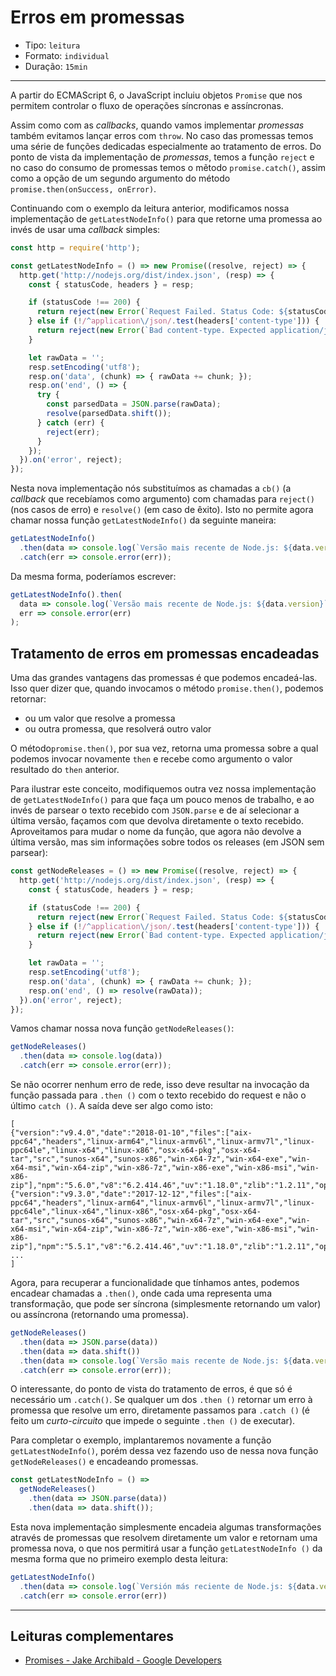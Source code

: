 # Erros em promessas

* Tipo: `leitura`
* Formato: `individual`
* Duração: `15min`

***

A partir do ECMAScript 6, o JavaScript incluiu objetos `Promise` que nos
permitem controlar o fluxo de operações síncronas e assíncronas.

Assim como com as _callbacks_, quando vamos implementar _promessas_ também
evitamos lançar erros com `throw`. No caso das promessas temos uma série de
funções dedicadas especialmente ao tratamento de erros. Do ponto de vista da
implementação de _promessas_, temos a função `reject` e no caso do consumo de
promessas temos o mẽtodo `promise.catch()`, assim como a opção de um segundo
argumento do método `promise.then(onSuccess, onError)`.

Continuando com o exemplo da leitura anterior, modificamos nossa implementação
de `getLatestNodeInfo()` para que retorne uma promessa ao invés de usar uma
_callback_ simples:


```js
const http = require('http');

const getLatestNodeInfo = () => new Promise((resolve, reject) => {
  http.get('http://nodejs.org/dist/index.json', (resp) => {
    const { statusCode, headers } = resp;

    if (statusCode !== 200) {
      return reject(new Error(`Request Failed. Status Code: ${statusCode}`));
    } else if (!/^application\/json/.test(headers['content-type'])) {
      return reject(new Error(`Bad content-type. Expected application/json but got ${contentType}`));
    }

    let rawData = '';
    resp.setEncoding('utf8');
    resp.on('data', (chunk) => { rawData += chunk; });
    resp.on('end', () => {
      try {
        const parsedData = JSON.parse(rawData);
        resolve(parsedData.shift());
      } catch (err) {
        reject(err);
      }
    });
  }).on('error', reject);
});
```
Nesta nova implementação nós substituímos as chamadas a `cb()` (a _callback_ que
recebíamos como argumento) com chamadas para `reject()` (nos casos de erro) e
`resolve()` (em caso de êxito). Isto no permite agora chamar nossa função
`getLatestNodeInfo()` da seguinte maneira:


```js
getLatestNodeInfo()
  .then(data => console.log(`Versão mais recente de Node.js: ${data.version}`))
  .catch(err => console.error(err));
```
Da mesma forma, poderíamos escrever:


```js
getLatestNodeInfo().then(
  data => console.log(`Versão mais recente de Node.js: ${data.version}`),
  err => console.error(err)
);
```

## Tratamento de erros em promessas encadeadas

Uma das grandes vantagens das promessas é que podemos encadeá-las. Isso quer
dizer que, quando invocamos o método `promise.then()`, podemos retornar:

* ou um valor que resolve a promessa
* ou outra promessa, que resolverá outro valor

O método`promise.then()`, por sua vez, retorna uma promessa sobre a qual podemos
invocar novamente `then` e recebe como argumento o valor resultado do `then`
anterior.

Para ilustrar este conceito, modifiquemos outra vez nossa implementação de
`getLatestNodeInfo()` para que faça um pouco menos de trabalho, e ao invés de
parsear o texto recebido com `JSON.parse` e de aí selecionar a última versão,
façamos com que devolva diretamente o texto recebido. Aproveitamos para mudar o
nome da função, que agora não devolve a última versão, mas sim informações sobre
todos os releases (em JSON sem parsear):


```js
const getNodeReleases = () => new Promise((resolve, reject) => {
  http.get('http://nodejs.org/dist/index.json', (resp) => {
    const { statusCode, headers } = resp;

    if (statusCode !== 200) {
      return reject(new Error(`Request Failed. Status Code: ${statusCode}`));
    } else if (!/^application\/json/.test(headers['content-type'])) {
      return reject(new Error(`Bad content-type. Expected application/json but got ${contentType}`));
    }

    let rawData = '';
    resp.setEncoding('utf8');
    resp.on('data', (chunk) => { rawData += chunk; });
    resp.on('end', () => resolve(rawData));
  }).on('error', reject);
});
```
Vamos chamar nossa nova função `getNodeReleases()`:

```js
getNodeReleases()
  .then(data => console.log(data))
  .catch(err => console.error(err));
```

Se não ocorrer nenhum erro de rede, isso deve resultar na invocação da função
passada para `.then ()` com o texto recebido do request e não o último `catch
()`. A saída deve ser algo como isto:


```text
[
{"version":"v9.4.0","date":"2018-01-10","files":["aix-ppc64","headers","linux-arm64","linux-armv6l","linux-armv7l","linux-ppc64le","linux-x64","linux-x86","osx-x64-pkg","osx-x64-tar","src","sunos-x64","sunos-x86","win-x64-7z","win-x64-exe","win-x64-msi","win-x64-zip","win-x86-7z","win-x86-exe","win-x86-msi","win-x86-zip"],"npm":"5.6.0","v8":"6.2.414.46","uv":"1.18.0","zlib":"1.2.11","openssl":"1.0.2n","modules":"59","lts":false},
{"version":"v9.3.0","date":"2017-12-12","files":["aix-ppc64","headers","linux-arm64","linux-armv6l","linux-armv7l","linux-ppc64le","linux-x64","linux-x86","osx-x64-pkg","osx-x64-tar","src","sunos-x64","sunos-x86","win-x64-7z","win-x64-exe","win-x64-msi","win-x64-zip","win-x86-7z","win-x86-exe","win-x86-msi","win-x86-zip"],"npm":"5.5.1","v8":"6.2.414.46","uv":"1.18.0","zlib":"1.2.11","openssl":"1.0.2n","modules":"59","lts":false},
...
]
```

Agora, para recuperar a funcionalidade que tínhamos antes, podemos encadear
chamadas a `.then()`, onde cada uma representa uma transformação, que pode ser
síncrona (simplesmente retornando um valor) ou assíncrona (retornando uma
promessa).


```js
getNodeReleases()
  .then(data => JSON.parse(data))
  .then(data => data.shift())
  .then(data => console.log(`Versão mais recente de Node.js: ${data.version}`))
  .catch(err => console.error(err));
```

O interessante, do ponto de vista do tratamento de erros, é que só é necessário
um `.catch()`. Se qualquer um dos `.then ()` retornar um erro à promessa que
resolve um erro, diretamente passamos para `.catch ()` (é feito um
_curto-circuito_ que impede o seguinte `.then ()` de executar).

Para completar o exemplo, implantaremos novamente a função
`getLatestNodeInfo()`, porém dessa vez fazendo uso de nessa nova função
`getNodeReleases()` e encadeando promessas.


```js
const getLatestNodeInfo = () =>
  getNodeReleases()
    .then(data => JSON.parse(data))
    .then(data => data.shift());
```

Esta nova implementação simplesmente encadeia algumas transformações através de
promessas que resolvem diretamente um valor e retornam uma promessa nova, o que
nos permitirá usar a função `getLatestNodeInfo ()` da mesma forma que no
primeiro exemplo desta leitura:


```js
getLatestNodeInfo()
  .then(data => console.log(`Versión más reciente de Node.js: ${data.version}`))
  .catch(err => console.error(err))
```

***

## Leituras complementares

* [Promises - Jake Archibald - Google
  Developers](https://developers.google.com/web/fundamentals/primers/promises)
